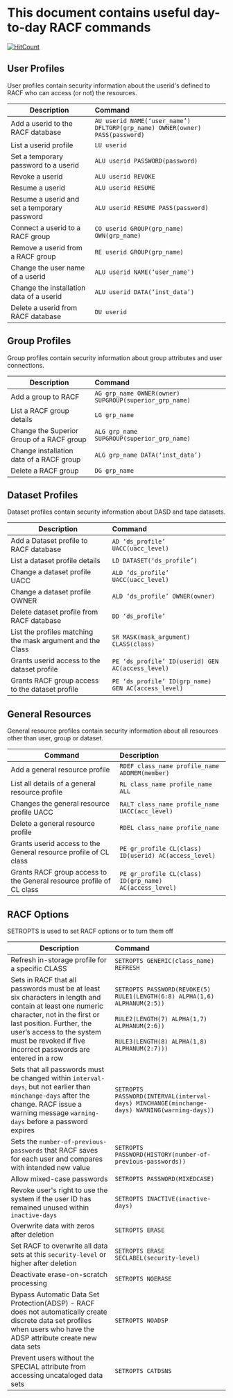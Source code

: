 # This document contains useful day-to-day RACF commands
[![HitCount](http://hits.dwyl.com/IBA-mainframe-dev/Global-Repository-for-Mainframe-Developers.svg)](http://hits.dwyl.com/IBA-mainframe-dev/Global-Repository-for-Mainframe-Developers)
## User Profiles
User profiles contain security information about the userid's defined to RACF who can access (or not) the resources.

| Description       | Command          |
|-------------------|:-----------------|
| Add a userid to the RACF database | ```AU userid NAME(‘user_name’) DFLTGRP(grp_name) OWNER(owner) PASS(password)``` |
| List a userid profile | ```LU userid``` |
| Set a temporary password to a userid | ```ALU userid PASSWORD(password)``` |
| Revoke a userid | ```ALU userid REVOKE``` |
| Resume a userid | ```ALU userid RESUME``` |
| Resume a userid and set a temporary password | ```ALU userid RESUME PASS(password)``` |
| Connect a userid to a RACF group | ```CO userid GROUP(grp_name) OWN(grp_name)``` |
| Remove a userid from a RACF group | ```RE userid GROUP(grp_name)``` |
| Change the user name of a userid | ```ALU userid NAME(‘user_name’)``` |
| Change the installation data of a userid | ```ALU userid DATA(‘inst_data’)``` |
| Delete a userid from RACF database | ```DU userid``` |

## Group Profiles
Group profiles contain security information about group attributes and user connections.

| Description       | Command          |
|-------------------|:-----------------|
| Add a group to RACF | ```AG grp_name OWNER(owner) SUPGROUP(superior_grp_name)``` | 
| List a RACF group details | ```LG grp_name``` | 
| Change the Superior Group of a RACF group | ```ALG grp_name SUPGROUP(superior_grp_name)``` | 
| Change installation data of a RACF group | ```ALG grp_name DATA(‘inst_data’)``` | 
| Delete a RACF group | ```DG grp_name``` | 

## Dataset Profiles
Dataset profiles contain security information about DASD and tape datasets.

| Description       | Command          |
|-------------------|:-----------------|
| Add a Dataset profile to RACF database | ```AD ‘ds_profile’ UACC(uacc_level)``` | 
| List a dataset profile details | ```LD DATASET(‘ds_profile’)``` | 
| Change a dataset profile UACC | ```ALD ‘ds_profile’ UACC(uacc_level)``` | 
| Change a dataset profile OWNER | ```ALD ‘ds_profile’ OWNER(owner)``` | 
| Delete dataset profile from RACF database | ```DD ‘ds_profile’``` | 
| List the profiles matching the mask argument and the Class | ```SR MASK(mask_argument) CLASS(class)``` | 
| Grants userid access to the dataset profile | ```PE ‘ds_profile’ ID(userid) GEN AC(access_level)``` | 
| Grants RACF group access to the dataset profile | ```PE ‘ds_profile’ ID(grp_name) GEN AC(access_level)``` | 

## General Resources
General resource profiles contain security information about all resources other than user, group or dataset.

| Command       | Description |
|---------------|:---------|
| Add a general resource profile | ```RDEF class_name profile_name ADDMEM(member)``` | 
| List all details of a general resource profile | ```RL class_name profile_name ALL``` | 
| Changes the general resource profile UACC | ```RALT class_name profile_name UACC(acc_level)``` | 
| Delete a general resource profile | ```RDEL class_name profile_name``` | 
| Grants userid access to the General resource profile of CL class | ```PE gr_profile CL(class) ID(userid) AC(access_level)``` | 
| Grants RACF group access to the General resource profile of CL class | ```PE gr_profile CL(class) ID(grp_name) AC(access_level)``` | 

## RACF Options
SETROPTS is used to set RACF options or to turn them off

| Description       | Command          |
|-------------------|:-----------------|
| Refresh in-storage profile for a specific CLASS | ```SETROPTS GENERIC(class_name) REFRESH``` | 
| Sets in RACF that all passwords must be at least six characters in length and contain at least one numeric character, not in the first or last position. Further, the user’s access to the system must be revoked if five incorrect passwords are entered in a row | ```SETROPTS PASSWORD(REVOKE(5) RULE1(LENGTH(6:8) ALPHA(1,6) ALPHANUM(2:5))``` <br> <br> ```RULE2(LENGTH(7) ALPHA(1,7) ALPHANUM(2:6))``` <br> <br> ```RULE3(LENGTH(8) ALPHA(1,8) ALPHANUM(2:7)))``` |
|Sets that all passwords must be changed within ```interval-days```, but not earlier than  ```minchange-days``` after the change.  RACF issue a warning message ```warning-days``` before a password expires|```SETROPTS PASSWORD(INTERVAL(interval-days) MINCHANGE(minchange-days) WARNING(warning-days))```|
|Sets the ```number-of-previous-passwords``` that RACF saves for each user and compares with intended new value|```SETROPTS PASSWORD(HISTORY(number-of-previous-passwords))```|
|Allow mixed-case passwords|```SETROPTS PASSWORD(MIXEDCASE)```|
|Revoke user's right to use the system if the user ID has remained unused within ```inactive-days```|```SETROPTS INACTIVE(inactive-days)```|
|Overwrite data with zeros after deletion|```SETROPTS ERASE```|
|Set RACF to overwrite all data sets at this ```security-level``` or higher after deletion|```SETROPTS ERASE SECLABEL(security-level)```|
|Deactivate erase-on-scratch processing|```SETROPTS NOERASE```|
|Bypass Automatic Data Set Protection(ADSP) - RACF does not automatically create discrete data set profiles when users who have the ADSP attribute create new data sets|```SETROPTS NOADSP```|
|Prevent users without the SPECIAL attribute from accessing uncataloged data sets|```SETROPTS CATDSNS```|








